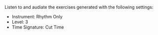 Listen to and audiate the exercises generated with the following settings:

- Instrument: Rhythm Only
- Level: 3
- Time Signature: Cut Time